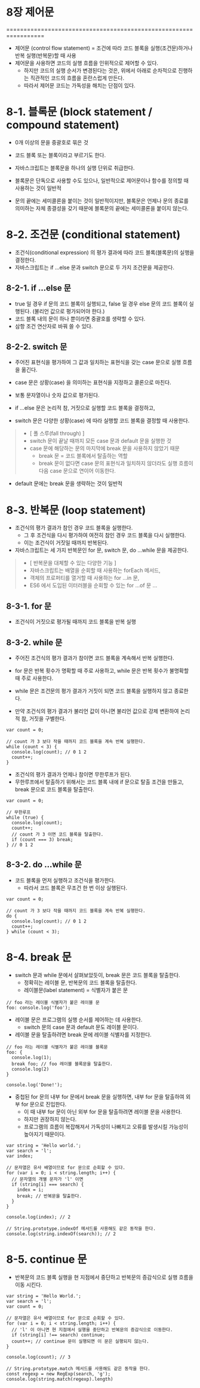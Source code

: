 # 8장 제어문
=================================================================

- 제어문 (control flow statement) = 조건에 따라 코드 블록을 실행(조건문)하거나 반복 실행(반복문)할 때 사용
- 제어문을 사용하면 코드의 실행 흐름을 인위적으로 제어할 수 있다.
  - 하지만 코드의 실행 순서가 변경된다는 것은, 위에서 아래로 순차적으로 진행하는 직관적인 코드의 흐름을 혼란스럽게 만든다.
  - 따라서 제어문 코드는 가독성을 해치는 단점이 있다.

# 8-1. 블록문 (block statement / compound statement)
- 0개 이상의 문을 중괄호로 묶은 것
- 코드 블록 또는 블록이라고 부르기도 한다.
- 자바스크립트는 블록문을 하나의 실행 단위로 취급한다.
- 블록문은 단독으로 사용할 수도 있으나, 일반적으로 제어문이나 함수를 정의할 때 사용하는 것이 일반적

- 문의 끝에는 세미콜론을 붙이는 것이 일반적이지만, 블록문은 언제나 문의 종료를 의미하는 자체 종결성을 갖기 때문에 블록문의 끝에는 세미콜론을 붙이지 않는다.


# 8-2. 조건문 (conditional statement)
- 조건식(conditional expression) 의 평가 결과에 따라 코드 블록(블록문)의 실행을 결정한다.
- 자바스크립트는 if ...else 문과 switch 문으로 두 가지 조건문을 제공한다.

## 8-2-1. if ...else 문
- true 일 경우 if 문의 코드 블록이 실행되고, false 일 경우 else 문의 코드 블록이 실행된다. (불리언 값으로 평가되어야 한다.)
- 코드 블록 내의 문이 하나 뿐이라면 중괄호를 생략할 수 있다.
- 삼항 조건 연산자로 바꿔 쓸 수 있다.


## 8-2-2. switch 문
- 주어진 표현식을 평가하여 그 값과 일치하는 표현식을 갖는 case 문으로 실행 흐름을 옮긴다.
- case 문은 상황(case) 을 의미하는 표현식을 지정하고 콜론으로 마친다.
- 보통 문자열이나 숫자 값으로 평가된다.

- if ...else 문은 논리적 참, 거짓으로 실행할 코드 블록을 결정하고,
- switch 문은 다양한 상황(case) 에 따라 실행할 코드 블록을 결정할 때 사용한다.

> - [ 폴 스루(fall through) ]
> - switch 문이 끝날 때까지 모든 case 문과 default 문을 실행한 것
> - case 문에 해당하는 문의 마지막에 break 문을 사용하지 않았기 때문
>   - break 문 = 코드 블록에서 탈출하는 역할
>   - break 문이 없다면 case 문의 표현식과 일치하지 않더라도 실행 흐름이 다음 case 문으로 연이어 이동한다.

- default 문에는 break 문을 생략하는 것이 일반적


# 8-3. 반복문 (loop statement)
- 조건식의 평가 결과가 참인 경우 코드 블록을 실행한다.
  - 그 후 조건식을 다시 평가하여 여전히 참인 경우 코드 블록을 다시 실행한다.
  - 이는 조건식이 거짓일 때까지 반복된다.
- 자바스크립트는 세 가지 반복문인 for 문, switch 문, do ...while 문을 제공한다.

> - [ 반복문을 대체할 수 있는 다양한 기능 ]
> - 자바스크립트는 배열을 순회할 때 사용하는 forEach 메서드,
> - 객체의 프로퍼티를 열거할 때 사용하는 for ...in 문,
> - ES6 에서 도입된 이터러블을 순회할 수 있는 for ...of 문 ...


## 8-3-1. for 문
- 조건식이 거짓으로 평가될 때까지 코드 블록을 반복 실행


## 8-3-2. while 문
- 주어진 조건식의 평가 결과가 참이면 코드 블록을 계속해서 반복 실행한다.
- for 문은 반복 횟수가 명확할 때 주로 사용하고, while 문은 반복 횟수가 불명확할 때 주로 사용한다.

- while 문은 조건문의 평가 결과가 거짓이 되면 코드 블록을 실행하지 않고 종료한다.
- 만약 조건식의 평가 결과가 불리언 값이 아니면 불리언 값으로 강제 변환하여 논리적 참, 거짓을 구별한다.

````````
var count = 0;

// count 가 3 보다 작을 때까지 코드 블록을 계속 반복 실행한다.
while (count < 3) {
  console.log(count); // 0 1 2
  count++;
}
````````

- 조건식의 평가 결과가 언제나 참이면 무한루프가 된다.
- 무한루프에서 탈출하기 위해서는 코드 블록 내에 if 문으로 탈출 조건을 만들고, break 문으로 코드 블록을 탈출한다.

````````
var count = 0;

// 무한루프
while (true) {
  console.log(count);
  count++;
  // count 가 3 이면 코드 블록을 탈출한다.
  if (count === 3) break;
} // 0 1 2
````````


## 8-3-2. do ...while 문
- 코드 블록을 먼저 실행하고 조건식을 평가한다.
  - 따라서 코드 블록은 무조건 한 번 이상 실행된다.

````````
var count = 0;

// count 가 3 보다 작을 때까지 코드 블록을 계속 반복 실행한다.
do {
  console.log(count); // 0 1 2
  count++;
} while (count < 3);

````````


# 8-4. break 문
- switch 문과 while 문에서 살펴보았듯이, break 문은 코드 블록을 탈출한다.
  - 정확히는 레이블 문, 반복문의 코드 블록을 탈출한다.
  - 레이블문(label statement) = 식별자가 붙은 문

````````
// foo 라는 레이블 식별자가 붙은 레이블 문
foo: console.log('foo');
````````

- 레이블 문은 프로그램의 실행 순서를 제어하는 데 사용한다.
  - switch 문의 case 문과 default 문도 레이블 문이다.
- 레이블 문을 탈출하려면 break 문에 레이블 식별자를 지정한다.

````````
// foo 라는 레이블 식별자가 붙은 레이블 블록문
foo: {
  console.log(1);
  break foo; // foo 레이블 블록문을 탈출한다.
  console.log(2)
}

console.log('Done!'); 
````````

- 중첩된 for 문의 내부 for 문에서 break 문을 실행하면, 내부 for 문을 탈출하여 외부 for 문으로 진입한다.
  - 이 때 내부 for 문이 아닌 외부 for 문을 탈출하려면 레이블 문을 사용한다.
  - 하지만 권장하지 않는다.
  - 프로그램의 흐름이 복잡해져서 가독성이 나빠지고 오류를 발생시킬 가능성이 높아지기 때문이다.


````````
var string = 'Hello world.';
var search = 'l';
var index;

// 문자열은 유사 배열이므로 for 문으로 순회할 수 있다.
for (var i = 0; i < string.length; i++) {
  // 문자열의 개별 문자가 'l' 이면
  if (string[i] === search) {
    index = i;
    break; // 반복문을 탈출한다.
  }
}

console.log(index); // 2

// String.prototype.indexOf 메서드를 사용해도 같은 동작을 한다.
console.log(string.indexOf(search)); // 2
````````


# 8-5. continue 문
- 반복문의 코드 블록 실행을 현 지점에서 중단하고 반복문의 증감식으로 실행 흐름을 이동 시킨다.

````````
var string = 'Hello World.';
var search = 'l';
var count = 0;
 
// 문자열은 유사 배열이므로 for 문으로 순회할 수 있다.
for (var i = 0; i < string.length; i++) {
  // 'l' 이 아니면 현 지점에서 실행을 중단하고 반복문의 증감식으로 이동한다.
  if (string[i] !== search) continue;
  count++; // continue 문이 실행되면 이 문은 실행되지 않는다.
}

console.log(count); // 3

// String.prototype.match 메서드를 사용해도 같은 동작을 한다.
const regexp = new RegExp(search, 'g');
console.log(string.match(regexp).length)
````````




















